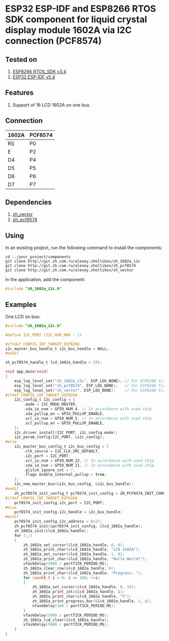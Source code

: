 # ESP32 ESP-IDF and ESP8266 RTOS SDK component for liquid crystal display module 1602A via I2C connection (PCF8574)

## Tested on

1. [ESP8266 RTOS_SDK v3.4](https://docs.espressif.com/projects/esp8266-rtos-sdk/en/latest/index.html#)
2. [ESP32 ESP-IDF v5.4](https://docs.espressif.com/projects/esp-idf/en/release-v5.4/esp32/index.html)

## Features

1. Support of 16 LCD 1602A on one bus.

## Connection

| 1602A | PCF8574 |
| ----- | ------- |
|   RS  |   P0    |
|   E   |   P2    |
|   D4  |   P4    |
|   D5  |   P5    |
|   D6  |   P6    |
|   D7  |   P7    |

## Dependencies

1. [zh_vector](http://git.zh.com.ru/alexey.zholtikov/zh_vector)
2. [zh_pcf8574](http://git.zh.com.ru/alexey.zholtikov/zh_pcf8574)

## Using

In an existing project, run the following command to install the components:

```text
cd ../your_project/components
git clone http://git.zh.com.ru/alexey.zholtikov/zh_1602a_i2c
git clone http://git.zh.com.ru/alexey.zholtikov/zh_pcf8574
git clone http://git.zh.com.ru/alexey.zholtikov/zh_vector
```

In the application, add the component:

```c
#include "zh_1602a_i2c.h"
```

## Examples

One LCD on bus:

```c
#include "zh_1602a_i2c.h"

#define I2C_PORT (I2C_NUM_MAX - 1)

#ifndef CONFIG_IDF_TARGET_ESP8266
i2c_master_bus_handle_t i2c_bus_handle = NULL;
#endif

zh_pcf8574_handle_t lcd_1602a_handle = {0};

void app_main(void)
{
    esp_log_level_set("zh_1602a_i2c", ESP_LOG_NONE); // For ESP8266 first enable "Component config -> Log output -> Enable log set level" via menuconfig.
    esp_log_level_set("zh_pcf8574", ESP_LOG_NONE);   // For ESP8266 first enable "Component config -> Log output -> Enable log set level" via menuconfig.
    esp_log_level_set("zh_vector", ESP_LOG_NONE);    // For ESP8266 first enable "Component config -> Log output -> Enable log set level" via menuconfig.
#ifdef CONFIG_IDF_TARGET_ESP8266
    i2c_config_t i2c_config = {
        .mode = I2C_MODE_MASTER,
        .sda_io_num = GPIO_NUM_4, // In accordance with used chip.
        .sda_pullup_en = GPIO_PULLUP_ENABLE,
        .scl_io_num = GPIO_NUM_5, // In accordance with used chip.
        .scl_pullup_en = GPIO_PULLUP_ENABLE,
    };
    i2c_driver_install(I2C_PORT, i2c_config.mode);
    i2c_param_config(I2C_PORT, &i2c_config);
#else
    i2c_master_bus_config_t i2c_bus_config = {
        .clk_source = I2C_CLK_SRC_DEFAULT,
        .i2c_port = I2C_PORT,
        .scl_io_num = GPIO_NUM_22, // In accordance with used chip.
        .sda_io_num = GPIO_NUM_21, // In accordance with used chip.
        .glitch_ignore_cnt = 7,
        .flags.enable_internal_pullup = true,
    };
    i2c_new_master_bus(&i2c_bus_config, &i2c_bus_handle);
#endif
    zh_pcf8574_init_config_t pcf8574_init_config = ZH_PCF8574_INIT_CONFIG_DEFAULT();
#ifdef CONFIG_IDF_TARGET_ESP8266
    pcf8574_init_config.i2c_port = I2C_PORT;
#else
    pcf8574_init_config.i2c_handle = i2c_bus_handle;
#endif
    pcf8574_init_config.i2c_address = 0x27;
    zh_pcf8574_init(&pcf8574_init_config, &lcd_1602a_handle);
    zh_1602a_init(&lcd_1602a_handle);
    for (;;)
    {
        zh_1602a_set_cursor(&lcd_1602a_handle, 0, 0);
        zh_1602a_print_char(&lcd_1602a_handle, "LCD 1602A");
        zh_1602a_set_cursor(&lcd_1602a_handle, 1, 0);
        zh_1602a_print_char(&lcd_1602a_handle, "Hello World!");
        vTaskDelay(5000 / portTICK_PERIOD_MS);
        zh_1602a_clear_row(&lcd_1602a_handle, 0);
        zh_1602a_print_char(&lcd_1602a_handle, "Progress: ");
        for (uint8_t i = 0; i <= 100; ++i)
        {
            zh_1602a_set_cursor(&lcd_1602a_handle, 0, 10);
            zh_1602a_print_int(&lcd_1602a_handle, i);
            zh_1602a_print_char(&lcd_1602a_handle, "%");
            zh_1602a_print_progress_bar(&lcd_1602a_handle, 1, i);
            vTaskDelay(100 / portTICK_PERIOD_MS);
        }
        vTaskDelay(5000 / portTICK_PERIOD_MS);
        zh_1602a_lcd_clear(&lcd_1602a_handle);
        vTaskDelay(5000 / portTICK_PERIOD_MS);
    }
}
```
